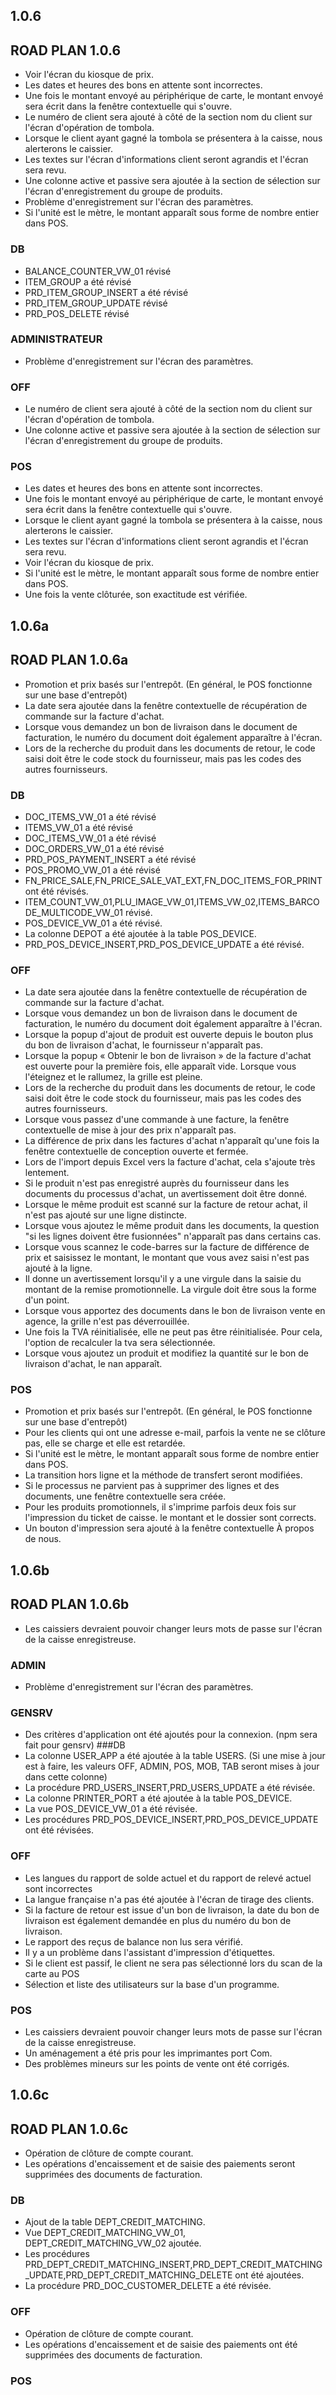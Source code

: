 ## 1.0.6
## ROAD PLAN 1.0.6
- Voir l'écran du kiosque de prix.
- Les dates et heures des bons en attente sont incorrectes.
- Une fois le montant envoyé au périphérique de carte, le montant envoyé sera écrit dans la fenêtre contextuelle qui s'ouvre.
- Le numéro de client sera ajouté à côté de la section nom du client sur l'écran d'opération de tombola.
- Lorsque le client ayant gagné la tombola se présentera à la caisse, nous alerterons le caissier.
- Les textes sur l'écran d'informations client seront agrandis et l'écran sera revu.
- Une colonne active et passive sera ajoutée à la section de sélection sur l'écran d'enregistrement du groupe de produits.
- Problème d'enregistrement sur l'écran des paramètres.
- Si l'unité est le mètre, le montant apparaît sous forme de nombre entier dans POS.
### DB
- BALANCE_COUNTER_VW_01 révisé
- ITEM_GROUP a été révisé
- PRD_ITEM_GROUP_INSERT a été révisé
- PRD_ITEM_GROUP_UPDATE révisé
- PRD_POS_DELETE révisé
### ADMINISTRATEUR
- Problème d'enregistrement sur l'écran des paramètres.
### OFF
- Le numéro de client sera ajouté à côté de la section nom du client sur l'écran d'opération de tombola.
- Une colonne active et passive sera ajoutée à la section de sélection sur l'écran d'enregistrement du groupe de produits.
### POS
- Les dates et heures des bons en attente sont incorrectes.
- Une fois le montant envoyé au périphérique de carte, le montant envoyé sera écrit dans la fenêtre contextuelle qui s'ouvre.
- Lorsque le client ayant gagné la tombola se présentera à la caisse, nous alerterons le caissier.
- Les textes sur l'écran d'informations client seront agrandis et l'écran sera revu.
- Voir l'écran du kiosque de prix.
- Si l'unité est le mètre, le montant apparaît sous forme de nombre entier dans POS.
- Une fois la vente clôturée, son exactitude est vérifiée.

## 1.0.6a
## ROAD PLAN 1.0.6a
- Promotion et prix basés sur l'entrepôt. (En général, le POS fonctionne sur une base d'entrepôt)
- La date sera ajoutée dans la fenêtre contextuelle de récupération de commande sur la facture d'achat.
- Lorsque vous demandez un bon de livraison dans le document de facturation, le numéro du document doit également apparaître à l'écran.
- Lors de la recherche du produit dans les documents de retour, le code saisi doit être le code stock du fournisseur, mais pas les codes des autres fournisseurs.
### DB
- DOC_ITEMS_VW_01 a été révisé
- ITEMS_VW_01  a été révisé
- DOC_ITEMS_VW_01 a été révisé
- DOC_ORDERS_VW_01 a été révisé
- PRD_POS_PAYMENT_INSERT a été révisé
- POS_PROMO_VW_01 a été révisé
- FN_PRICE_SALE,FN_PRICE_SALE_VAT_EXT,FN_DOC_ITEMS_FOR_PRINT ont été révisés.
- ITEM_COUNT_VW_01,PLU_IMAGE_VW_01,ITEMS_VW_02,ITEMS_BARCODE_MULTICODE_VW_01 révisé.
- POS_DEVICE_VW_01 a été révisé.
- La colonne DEPOT a été ajoutée à la table POS_DEVICE.
- PRD_POS_DEVICE_INSERT,PRD_POS_DEVICE_UPDATE a été révisé.
### OFF
- La date sera ajoutée dans la fenêtre contextuelle de récupération de commande sur la facture d'achat.
- Lorsque vous demandez un bon de livraison dans le document de facturation, le numéro du document doit également apparaître à l'écran.
- Lorsque la popup d'ajout de produit est ouverte depuis le bouton plus du bon de livraison d'achat, le fournisseur n'apparaît pas.
- Lorsque la popup « Obtenir le bon de livraison » de la facture d'achat est ouverte pour la première fois, elle apparaît vide. Lorsque vous l'éteignez et le rallumez, la grille est pleine.
- Lors de la recherche du produit dans les documents de retour, le code saisi doit être le code stock du fournisseur, mais pas les codes des autres fournisseurs.
- Lorsque vous passez d'une commande à une facture, la fenêtre contextuelle de mise à jour des prix n'apparaît pas.
- La différence de prix dans les factures d'achat n'apparaît qu'une fois la fenêtre contextuelle de conception ouverte et fermée.
- Lors de l'import depuis Excel vers la facture d'achat, cela s'ajoute très lentement.
- Si le produit n'est pas enregistré auprès du fournisseur dans les documents du processus d'achat, un avertissement doit être donné.
- Lorsque le même produit est scanné sur la facture de retour achat, il n'est pas ajouté sur une ligne distincte.
- Lorsque vous ajoutez le même produit dans les documents, la question "si les lignes doivent être fusionnées" n'apparaît pas dans certains cas.
- Lorsque vous scannez le code-barres sur la facture de différence de prix et saisissez le montant, le montant que vous avez saisi n'est pas ajouté à la ligne.
- Il donne un avertissement lorsqu'il y a une virgule dans la saisie du montant de la remise promotionnelle. La virgule doit être sous la forme d'un point.
- Lorsque vous apportez des documents dans le bon de livraison vente en agence, la grille n'est pas déverrouillée.
- Une fois la TVA réinitialisée, elle ne peut pas être réinitialisée. Pour cela, l'option de recalculer la tva sera sélectionnée.
- Lorsque vous ajoutez un produit et modifiez la quantité sur le bon de livraison d'achat, le nan apparaît.
### POS
- Promotion et prix basés sur l'entrepôt. (En général, le POS fonctionne sur une base d'entrepôt)
- Pour les clients qui ont une adresse e-mail, parfois la vente ne se clôture pas, elle se charge et elle est retardée.
- Si l'unité est le mètre, le montant apparaît sous forme de nombre entier dans POS.
- La transition hors ligne et la méthode de transfert seront modifiées.
- Si le processus ne parvient pas à supprimer des lignes et des documents, une fenêtre contextuelle sera créée.
- Pour les produits promotionnels, il s'imprime parfois deux fois sur l'impression du ticket de caisse. le montant et le dossier sont corrects.
- Un bouton d'impression sera ajouté à la fenêtre contextuelle À propos de nous.

## 1.0.6b
## ROAD PLAN 1.0.6b
- Les caissiers devraient pouvoir changer leurs mots de passe sur l'écran de la caisse enregistreuse.
### ADMIN
- Problème d'enregistrement sur l'écran des paramètres.
### GENSRV
- Des critères d'application ont été ajoutés pour la connexion. (npm sera fait pour gensrv)
###DB
- La colonne USER_APP a été ajoutée à la table USERS. (Si une mise à jour est à faire, les valeurs OFF, ADMIN, POS, MOB, TAB seront mises à jour dans cette colonne)
- La procédure PRD_USERS_INSERT,PRD_USERS_UPDATE a été révisée.
- La colonne PRINTER_PORT a été ajoutée à la table POS_DEVICE.
- La vue POS_DEVICE_VW_01 a été révisée.
- Les procédures PRD_POS_DEVICE_INSERT,PRD_POS_DEVICE_UPDATE ont été révisées.
### OFF
- Les langues du rapport de solde actuel et du rapport de relevé actuel sont incorrectes
- La langue française n'a pas été ajoutée à l'écran de tirage des clients.
- Si la facture de retour est issue d'un bon de livraison, la date du bon de livraison est également demandée en plus du numéro du bon de livraison.
- Le rapport des reçus de balance non lus sera vérifié.
- Il y a un problème dans l'assistant d'impression d'étiquettes.
- Si le client est passif, le client ne sera pas sélectionné lors du scan de la carte au POS
- Sélection et liste des utilisateurs sur la base d'un programme.
### POS
- Les caissiers devraient pouvoir changer leurs mots de passe sur l'écran de la caisse enregistreuse.
- Un aménagement a été pris pour les imprimantes port Com.
- Des problèmes mineurs sur les points de vente ont été corrigés.

## 1.0.6c
## ROAD PLAN 1.0.6c
- Opération de clôture de compte courant.
- Les opérations d'encaissement et de saisie des paiements seront supprimées des documents de facturation.
### DB
- Ajout de la table DEPT_CREDIT_MATCHING.
- Vue DEPT_CREDIT_MATCHING_VW_01, DEPT_CREDIT_MATCHING_VW_02 ajoutée.
- Les procédures PRD_DEPT_CREDIT_MATCHING_INSERT,PRD_DEPT_CREDIT_MATCHING_UPDATE,PRD_DEPT_CREDIT_MATCHING_DELETE ont été ajoutées.
- La procédure PRD_DOC_CUSTOMER_DELETE a été révisée.
### OFF
- Opération de clôture de compte courant.
- Les opérations d'encaissement et de saisie des paiements ont été supprimées des documents de facturation.
### POS
